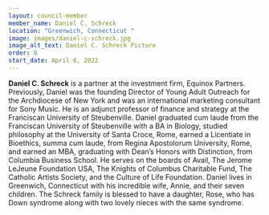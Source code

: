 ```yaml
---
layout: council-member
member_name: Daniel C. Schreck
location: "Greenwich, Connecticut "
image: images/daniel-c-schreck.jpg
image_alt_text: Daniel C. Schreck Picture
order: 8
start_date: April 6, 2022
---
```

**Daniel C. Schreck** is a partner at the investment firm, Equinox Partners. Previously, Daniel was the founding Director of Young Adult Outreach for the Archdiocese of New York and was an international marketing consultant for Sony Music. He is an adjunct professor of finance and strategy at the Franciscan University of Steubenville. Daniel graduated cum laude from the Franciscan University of Steubenville with a BA in Biology, studied philosophy at the University of Santa Croce, Rome, earned a Licentiate in Bioethics, summa cum laude, from Regina Apostolorum University, Rome, and earned an MBA, graduating with Dean’s Honors with Distinction, from Columbia Business School. He serves on the boards of Avail, The Jerome LeJeune Foundation USA, The Knights of Columbus Charitable Fund, The Catholic Artists Society, and the Culture of Life Foundation. Daniel lives in Greenwich, Connecticut with his incredible wife, Annie, and their seven children. The Schreck family is blessed to have a daughter, Rose, who has Down syndrome along with two lovely nieces with the same syndrome.
